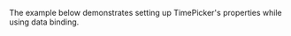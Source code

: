 The example below demonstrates setting up TimePicker's properties while using data binding.
<snippet id='binding-timepicker-xml'/>
<snippet id='time-picker-binding-code'/>
<snippet id='time-picker-binding-code-ts'/>
